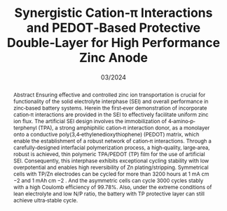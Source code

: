 ---
title: Synergistic Cation‐π Interactions and PEDOT‐Based Protective Double‐Layer for High Performance Zinc Anode
authors:
- Junjie Ba
- Xiuxiu Yin
- Fengxue Duan
- Yingjie Cheng
- Xin Pu
- You‐Liang Zhu
- Yingjin Wei
- Yizhan Wang
date: '03/2024'
doi: 10.1002/smtd.202301731
publish_types: 期刊文章
publication: Small Methods
publication_short: Small Methods
abstract: Abstract                            Ensuring effective and controlled zinc ion transportation  is crucial for functionality of the solid electrolyte interphase (SEI)  and overall performance in zinc‐based battery systems. Herein the  first‐ever demonstration of incorporate cation‐π interactions are  provided in the SEI to effectively facilitate uniform zinc ion flux. The  artificial SEI design involves the immobilization of  4‐amino‐p‐terphenyl (TPA), a strong amphiphilic cation‐π interaction  donor, as a monolayer onto a conductive poly(3,4‐ethylenedioxythiophene)  (PEDOT) matrix, which enable the establishment of a robust network of  cation‐π interactions. Through a carefully‐designed interfacial  polymerization process, a high‐quality, large‐area, robust is achieved,  thin polymeric TPA/PEDOT (TP) film for the use of artificial SEI.  Consequently, this interphase exhibits exceptional cycling stability  with low overpotential and enables high reversibility of Zn  plating/stripping. Symmetrical cells with TP/Zn electrodes can be cycled  for more than 3200 hours at 1 mA cm               −2               and 1 mAh cm               −2               . And the asymmetric cells can cycle 3000 cycles stably  with a high Coulomb efficiency of 99.78%. Also, under the extreme  conditions of lean electrolyte and low N/P ratio, the battery with TP  protective layer can still achieve ultra‐stable cycle.
url_pdf: https://onlinelibrary.wiley.com/doi/10.1002/smtd.202301731
---